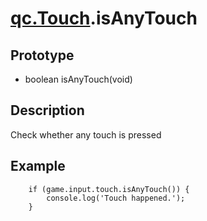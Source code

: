# [qc.Touch](Touch.md).isAnyTouch

## Prototype
* boolean isAnyTouch(void)

## Description
Check whether any touch is pressed

## Example
````
	if (game.input.touch.isAnyTouch()) {
		console.log('Touch happened.');
	}
````
